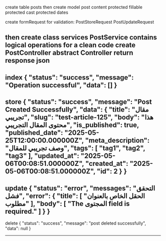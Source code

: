 create table posts 
then create model post content 
protected fillable
protected cast
protected dates 

create formRequest for validation: 
PostStoreRequest 
PostUpdateRequest

then create class services PostService contains logical operations for a clean code 
create PostController abstract Controller return response json 
-------------------------------------------------------------------
index
{
  "status": "success",
  "message": "Operation successful",
  "data": []
}
-----------------------------------------------------
store
{
  "status": "success",
  "message": "Post Created Successfully",
  "data": {
    "title": "مقال تجريبي",
    "slug": "test-article-125",
    "body": "هذا محتوى المقال التجريبي",
    "is_published": true,
    "published_date": "2025-05-25T12:00:00.000000Z",
    "meta_description": "وصف تجريبي للمقال",
    "tags": [
      "tag1",
      "tag2",
      "tag3"
    ],
    "updated_at": "2025-05-06T00:08:51.000000Z",
    "created_at": "2025-05-06T00:08:51.000000Z",
    "id": 2
  }
}
---------------------------------------------------------------
update
{
  "status": "error",
  "messages": "التحقق فشل",
  "error": {
    "title": [
      "الحقل الخاص بالعنوان مطلوب"
    ],
    "body": [
      "The المجتوى field is required."
    ]
  }
}
--------------------------------------------------------
delete
{
  "status": "success",
  "message": "post deleted successfully",
  "data": null
}
_______________________________


